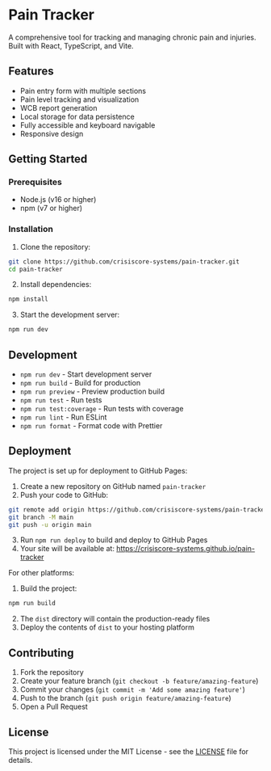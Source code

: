 # Pain Tracker

A comprehensive tool for tracking and managing chronic pain and injuries. Built with React, TypeScript, and Vite.

## Features

- Pain entry form with multiple sections
- Pain level tracking and visualization
- WCB report generation
- Local storage for data persistence
- Fully accessible and keyboard navigable
- Responsive design

## Getting Started

### Prerequisites

- Node.js (v16 or higher)
- npm (v7 or higher)

### Installation

1. Clone the repository:
```bash
git clone https://github.com/crisiscore-systems/pain-tracker.git
cd pain-tracker
```

2. Install dependencies:
```bash
npm install
```

3. Start the development server:
```bash
npm run dev
```

## Development

- `npm run dev` - Start development server
- `npm run build` - Build for production
- `npm run preview` - Preview production build
- `npm run test` - Run tests
- `npm run test:coverage` - Run tests with coverage
- `npm run lint` - Run ESLint
- `npm run format` - Format code with Prettier

## Deployment

The project is set up for deployment to GitHub Pages:

1. Create a new repository on GitHub named `pain-tracker`
2. Push your code to GitHub:
```bash
git remote add origin https://github.com/crisiscore-systems/pain-tracker.git
git branch -M main
git push -u origin main
```
3. Run `npm run deploy` to build and deploy to GitHub Pages
4. Your site will be available at: https://crisiscore-systems.github.io/pain-tracker

For other platforms:

1. Build the project:
```bash
npm run build
```

2. The `dist` directory will contain the production-ready files
3. Deploy the contents of `dist` to your hosting platform

## Contributing

1. Fork the repository
2. Create your feature branch (`git checkout -b feature/amazing-feature`)
3. Commit your changes (`git commit -m 'Add some amazing feature'`)
4. Push to the branch (`git push origin feature/amazing-feature`)
5. Open a Pull Request

## License

This project is licensed under the MIT License - see the [LICENSE](LICENSE) file for details. 